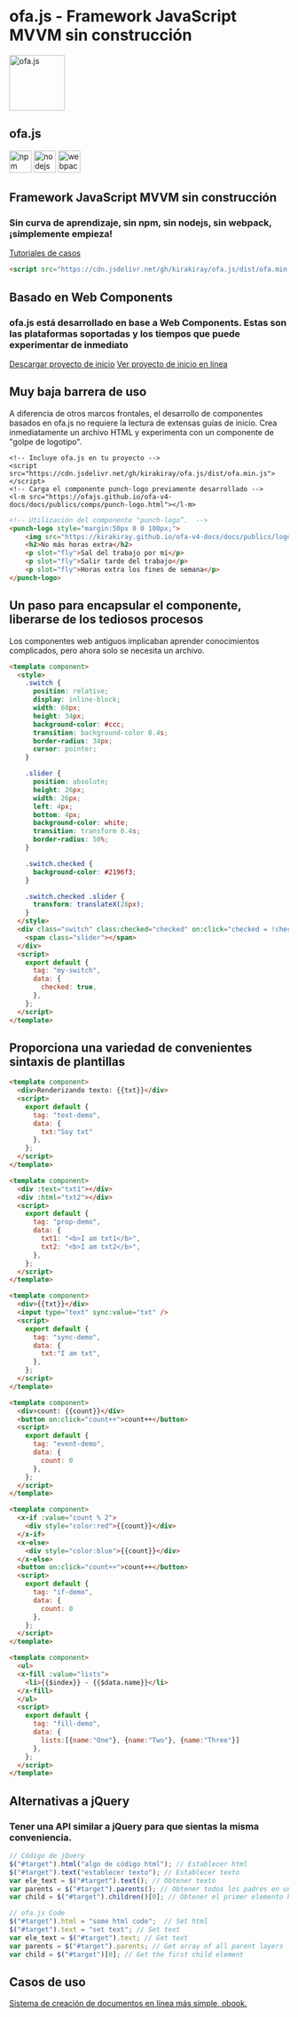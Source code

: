 # ofa.js - Framework JavaScript MVVM sin construcción

<!-- desc: ofa.js es un nuevo marco para construir interfaces de usuario que se puede usar fácilmente sin un proceso de construcción complicado. Abandona las dependencias de npm, Node.js y webpack, y vuelve a la conveniencia de la era de jQuery. -->

<simp-block>

<punch-logo>
    <img src="../publics/logo.svg" width="100" logo alt="ofa.js" />
    <h2>ofa.js</h2>
    <img src="../publics/npm-logo.png" slot="fly" height="40" alt="npm" />
    <img src="../publics/nodejs-logo.png" slot="fly" height="40" alt="nodejs" />
    <img src="../publics/webpack-logo.png" slot="fly" height="40" alt="webpack" />
</punch-logo>

## Framework JavaScript MVVM sin construcción

### Sin curva de aprendizaje, sin npm, sin nodejs, sin webpack, ¡simplemente empieza!

[Tutoriales de casos](./cases/index.md)

```html
<script src="https://cdn.jsdelivr.net/gh/kirakiray/ofa.js/dist/ofa.min.js"></script>
```

</simp-block>

<simp-block>

## Basado en Web Components

### ofa.js está desarrollado en base a Web Components. Estas son las plataformas soportadas y los tiempos que puede experimentar de inmediato

<support-platforms></support-platforms>

<a href="../publics/download/ofajs-start.zip" target="_blank">Descargar proyecto de inicio</a>
<a href="../publics/download/ofajs-start/index.html" target="_blank">Ver proyecto de inicio en línea</a>

</simp-block>

<simp-block>

## Muy baja barrera de uso

A diferencia de otros marcos frontales, el desarrollo de componentes basados en ofa.js no requiere la lectura de extensas guías de inicio. Crea inmediatamente un archivo HTML y experimenta con un componente de "golpe de logotipo".

<html-viewer style="width:100%;">

```
<!-- Incluye ofa.js en tu proyecto -->
<script src="https://cdn.jsdelivr.net/gh/kirakiray/ofa.js/dist/ofa.min.js"></script>
<!-- Carga el componente punch-logo previamente desarrollado -->
<l-m src="https://ofajs.github.io/ofa-v4-docs/docs/publics/comps/punch-logo.html"></l-m>
```

```html
<!-- Utilización del componente "punch-logo”.  -->
<punch-logo style="margin:50px 0 0 100px;">
    <img src="https://kirakiray.github.io/ofa-v4-docs/docs/publics/logo.svg" logo height="90" />
    <h2>No más horas extra</h2>
    <p slot="fly">Sal del trabajo por mí</p>
    <p slot="fly">Salir tarde del trabajo</p>
    <p slot="fly">Horas extra los fines de semana</p>
</punch-logo>
```

</html-viewer>

</simp-block>

<simp-block>

## Un paso para encapsular el componente, liberarse de los tediosos procesos

Los componentes web antiguos implicaban aprender conocimientos complicados, pero ahora solo se necesita un archivo.

<comp-viewer comp-name="my-switch" max-height="500" style="width:100%;">

```html
<template component>
  <style>
    .switch {
      position: relative;
      display: inline-block;
      width: 60px;
      height: 34px;
      background-color: #ccc;
      transition: background-color 0.4s;
      border-radius: 34px;
      cursor: pointer;
    }

    .slider {
      position: absolute;
      height: 26px;
      width: 26px;
      left: 4px;
      bottom: 4px;
      background-color: white;
      transition: transform 0.4s;
      border-radius: 50%;
    }

    .switch.checked {
      background-color: #2196f3;
    }

    .switch.checked .slider {
      transform: translateX(26px);
    }
  </style>
  <div class="switch" class:checked="checked" on:click="checked = !checked">
    <span class="slider"></span>
  </div>
  <script>
    export default {
      tag: "my-switch",
      data: {
        checked: true,
      },
    };
  </script>
</template>
```

</comp-viewer>

</simp-block>


<simp-block>

## Proporciona una variedad de convenientes sintaxis de plantillas

<case-switch>

<comp-viewer switch-name="Render Text" comp-name="text-demo" max-height="500" style="width:100%;">

```html
<template component>
  <div>Renderizando texto: {{txt}}</div>
  <script>
    export default {
      tag: "text-demo",
      data: {
        txt:"Soy txt"
      },
    };
  </script>
</template>
```

</comp-viewer>

<comp-viewer switch-name="Set Properties" comp-name="prop-demo" max-height="500" style="width:100%;">

```html
<template component>
  <div :text="txt1"></div>
  <div :html="txt2"></div>
  <script>
    export default {
      tag: "prop-demo",
      data: {
        txt1: "<b>I am txt1</b>",
        txt2: "<b>I am txt2</b>",
      },
    };
  </script>
</template>
```

</comp-viewer>


<comp-viewer switch-name="Sync Data" comp-name="sync-demo" max-height="500" style="width:100%;">

```html
<template component>
  <div>{{txt}}</div>
  <input type="text" sync:value="txt" />
  <script>
    export default {
      tag: "sync-demo",
      data: {
        txt:"I am txt",
      },
    };
  </script>
</template>
```

</comp-viewer>

<comp-viewer switch-name="Bind Event" comp-name="event-demo" max-height="500" style="width:100%;">

```html
<template component>
  <div>count: {{count}}</div>
  <button on:click="count++">count++</button>
  <script>
    export default {
      tag: "event-demo",
      data: {
        count: 0
      },
    };
  </script>
</template>
```

</comp-viewer>

<comp-viewer switch-name="Use If" comp-name="if-demo" max-height="500" style="width:100%;">

```html
<template component>
  <x-if :value="count % 2">
    <div style="color:red">{{count}}</div>
  </x-if>
  <x-else>
    <div style="color:blue">{{count}}</div>
  </x-else>
  <button on:click="count++">count++</button>
  <script>
    export default {
      tag: "if-demo",
      data: {
        count: 0
      },
    };
  </script>
</template>
```

</comp-viewer>


<comp-viewer switch-name="Use Fill" comp-name="fill-demo" max-height="500" style="width:100%;">

```html
<template component>
  <ul>
  <x-fill :value="lists">
    <li>{{$index}} - {{$data.name}}</li>
  </x-fill>
  </ul>
  <script>
    export default {
      tag: "fill-demo",
      data: {
        lists:[{name:"One"}, {name:"Two"}, {name:"Three"}]
      },
    };
  </script>
</template>
```

</comp-viewer>

</case-switch>

</simp-block>

<simp-block>

## Alternativas a jQuery

### Tener una API similar a jQuery para que sientas la misma conveniencia.

<split-code>

```javascript
// Código de jQuery
$("#target").html("algo de código html"); // Establecer html
$("#target").text("establecer texto"); // Establecer texto
var ele_text = $("#target").text(); // Obtener texto
var parents = $("#target").parents(); // Obtener todos los padres en un arreglo
var child = $("#target").children()[0]; // Obtener el primer elemento hijo
```

```javascript
// ofa.js Code
$("#target").html = "some html code";  // Set html
$("#target").text = "set text"; // Set text
var ele_text = $("#target").text; // Get text
var parents = $("#target").parents; // Get array of all parent layers
var child = $("#target")[0]; // Get the first child element
```

</split-code>

</simp-block>

<simp-block>

## Casos de uso

<a href="https://obook.ofajs.com/">Sistema de creación de documentos en línea más simple, obook.</a>

</simp-block>

<l-m src="https://cdn.jsdelivr.net/npm/obook/blocks/simp-block.html"></l-m>
<l-m src="../publics/comps/punch-logo.html"></l-m>
<l-m src="../publics/comps/support-platforms.html"></l-m>
<l-m src="../publics/comps/case-switch.html"></l-m>
<l-m src="../publics/comps/split-code.html"></l-m>